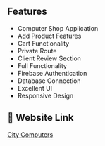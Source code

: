## Features

- Computer Shop Application
- Add Product Features
- Cart Functionality
- Private Route
- Client Review Section
- Full Functionality
- Firebase Authentication
- Database Connection
- Excellent UI
- Responsive Design

## 🔗 Website Link

[City Computers](https://city-computer-13a94.web.app/)
